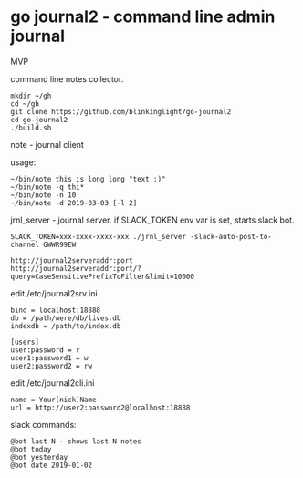 # go journal2 - command line admin journal

MVP


command line notes collector.

```
mkdir ~/gh
cd ~/gh
git clone https://github.com/blinkinglight/go-journal2
cd go-journal2
./build.sh
```

note - journal client

usage:
```
~/bin/note this is long long "text :)"
~/bin/note -q thi*
~/bin/note -n 10
~/bin/note -d 2019-03-03 [-l 2]
```

jrnl_server - journal server. if SLACK_TOKEN env var is set, starts slack bot.
```
SLACK_TOKEN=xxx-xxxx-xxxx-xxx ./jrnl_server -slack-auto-post-to-channel GWWR99EW
```

```
http://journal2serveraddr:port
http://journal2serveraddr:port/?query=CaseSensitivePrefixToFilter&limit=10000
```

edit /etc/journal2srv.ini 

```
bind = localhost:18888
db = /path/were/db/lives.db
indexdb = /path/to/index.db

[users]
user:password = r
user1:password1 = w
user2:password2 = rw
```

edit /etc/journal2cli.ini

```
name = Your[nick]Name
url = http://user2:password2@localhost:18888
```

slack commands:
```
@bot last N - shows last N notes
@bot today 
@bot yesterday
@bot date 2019-01-02
```
